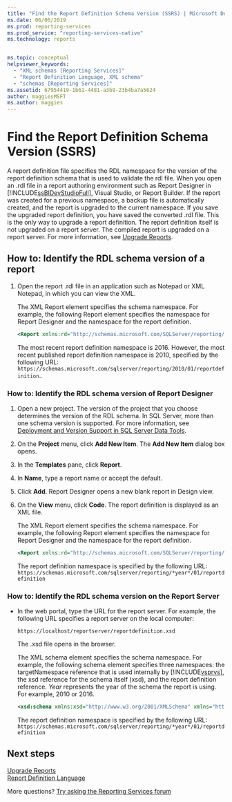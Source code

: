 ```yaml
---
title: "Find the Report Definition Schema Version (SSRS) | Microsoft Docs"
ms.date: 06/06/2019
ms.prod: reporting-services
ms.prod_service: "reporting-services-native"
ms.technology: reports


ms.topic: conceptual
helpviewer_keywords: 
  - "XML schemas [Reporting Services]"
  - "Report Definition Language, XML schema"
  - "schemas [Reporting Services]"
ms.assetid: 67954419-1b61-4481-a3b9-23b4ba7a5624
author: maggiesMSFT
ms.author: maggies
---
```


# Find the Report Definition Schema Version (SSRS)

A report definition file specifies the RDL namespace for the version of the report definition schema that is used to validate the rdl file. When you open an .rdl file in a report authoring environment such as Report Designer in [!INCLUDE[ssBIDevStudioFull](../../includes/ssbidevstudiofull-md.md)], Visual Studio, or Report Builder. If the report was created for a previous namespace, a backup file is automatically created, and the report is upgraded to the current namespace. If you save the upgraded report definition, you have saved the converted .rdl file. This is the only way to upgrade a report definition. The report definition itself is not upgraded on a report server. The compiled report is upgraded on a report server. For more information, see [Upgrade Reports](../../reporting-services/install-windows/upgrade-reports.md).  
  
## How to: Identify the RDL schema version of a report  
  
1. Open the report .rdl file in an application such as Notepad or XML Notepad, in which you can view the XML.  
  
     The XML Report element specifies the schema namespace. For example, the following Report element specifies the namespace for Report Designer and the namespace for the report definition.  
  
    ``` XML 
    <Report xmlns:rd="http://schemas.microsoft.com/SQLServer/reporting/reportdesigner" xmlns="http://schemas.microsoft.com/sqlserver/reporting/2016/01/reportdefinition" xmlns:df="http://schemas.microsoft.com/sqlserver/reporting/2016/01/reportdefinition/defaultfontfamily" MustUnderstand="df">  
    ```  
  
     The most recent report definition namespace is 2016. However, the most recent published report definition namespace is 2010, specified by the following URL: `https://schemas.microsoft.com/sqlserver/reporting/2010/01/reportdefinition`..
  
### How to: Identify the RDL schema version of Report Designer  
  
1.  Open a new project. The version of the project that you choose determines the version of the RDL schema. In SQL Server, more than one schema version is supported. For more information, see [Deployment and Version Support in SQL Server Data Tools](../../reporting-services/tools/deployment-and-version-support-in-sql-server-data-tools-ssrs.md).  
  
2.  On the **Project** menu, click **Add New Item**. The **Add New Item** dialog box opens.  
  
3.  In the **Templates** pane, click **Report**.  
  
4.  In **Name**, type a report name or accept the default.  
  
5.  Click **Add**. Report Designer opens a new blank report in Design view.  
  
6.  On the **View** menu, click **Code**. The report definition is displayed as an XML file.  
  
    The XML Report element specifies the schema namespace. For example, the following Report element specifies the namespace for Report Designer and the namespace for the report definition.  
  
    ``` XML 
    <Report xmlns:rd="http://schemas.microsoft.com/SQLServer/reporting/reportdesigner" xmlns="http://schemas.microsoft.com/sqlserver/reporting/*year*/01/reportdefinition" xmlns:df="http://schemas.microsoft.com/sqlserver/reporting/*year*/01/reportdefinition/defaultfontfamily" MustUnderstand="df">  
    ```  
  
     The report definition namespace is specified by the following URL: `https://schemas.microsoft.com/sqlserver/reporting/*year*/01/reportdefinition`  
  
### How to: Identify the RDL schema version on the Report Server  
  
-   In the web portal, type the URL for the report server. For example, the following URL specifies a report server on the local computer:  
  
     `https://localhost/reportserver/reportdefinition.xsd`  
  
     The .xsd file opens in the browser.  
  
     The XML schema element specifies the schema namespace. For example, the following schema element specifies three namespaces: the targetNamespace reference that is used internally by [!INCLUDE[vsprvs](../../includes/vsprvs-md.md)], the xsd reference for the schema itself (xsd), and the report definition reference.  *Year* represents the year of the schema the report is using. For example, 2010 or 2016.
  
    ``` XML  
    <xsd:schema xmlns:xsd="http://www.w3.org/2001/XMLSchema" xmlns="http://schemas.microsoft.com/sqlserver/reporting/*year*/01/reportdefinition" targetNamespace="http://schemas.microsoft.com/sqlserver/reporting/*year*/01/reportdefinition" elementFormDefault="qualified">  
    ```  
  
     The report definition namespace is specified by the following URL: `https://schemas.microsoft.com/sqlserver/reporting/*year*/01/reportdefinition`  

## Next steps
[Upgrade Reports](../../reporting-services/install-windows/upgrade-reports.md)   
[Report Definition Language](../../reporting-services/reports/report-definition-language-ssrs.md)   

More questions? [Try asking the Reporting Services forum](https://go.microsoft.com/fwlink/?LinkId=620231)
